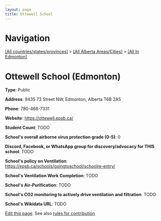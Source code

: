 ```yaml
---
layout: page
title: Ottewell School
---
```

# Navigation

[[All countries/states/provinces]](../../..) > [[All Alberta Areas/Cities]](../..) > [[All In Edmonton]](..)

# Ottewell School (Edmonton)

**Type**: Public

**Address**: 9435 73 Street NW, Edmonton, Alberta T6B 2A5

**Phone**: 780-466-7331

**Website**: <https://ottewell.epsb.ca/>

**Student Count**: TODO

**School's overall airborne virus protection grade (0-5)**: 0

**Discord, Facebook, or WhatsApp group for discovery/advocacy for THIS school**: TODO

**School's policy on Ventilation**: <https://epsb.ca/schools/goingtoschool/schoolre-entry/>

**School's Ventilation Work Completion**: TODO

**School's Air-Purification**: TODO

**School's CO2 monitoring to actively drive ventilation and filtration**: TODO

**School's Wikidata URL**: TODO


[Edit this page](https://github.com/ventilate-schools/AB/edit/main/./Edmonton/Ottewell_School.md). See also [rules for contribution](../../../contribution-rules/)
